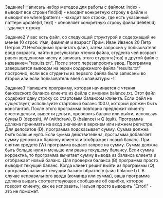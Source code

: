 Задание1
  Написать набор методов для работы с файлом:
index - выводит все строки
find(id) - находит конкретную строку в файле и выводит ее
where(pattern) - находит все строки, где есть указанный паттерн
update(id, text) - обновляет конкретную строку файла
delete(id) - удаляет строку

Задание2
  У вас есть файл, со следующей структурой и содержащий не менее 10 строк: Имя, фамилия
и возраст
  Прим.
  Иван Иванов 20
  Петр Петров 21
  Необходимо прочитать файл, затем запросив у пользователя ввод возраста, найти в
результатах чтения файла, студента чей возраст равен введенному числу и записать этого
студента(тов) в другой файл с названием "results.txt". После этого перезапросить ввод.
Программа завершается выводом на экран содержимого файла "results.txt" построчно, если
все студенты из первого файла были записаны во второй или если пользователь ввел с
клавиатуры -1.

Задание3
  Напишите программу, которая начинается с чтения банковского баланса клиента
из файла с именем balance.txt. Этот файл содержит одну строку со стартовым
балансом клиента. Если файл не существует, используйте стартовый баланс 100.0,
который должен быть константой.
  После этого программа повторно предложит клиенту внести деньги, вывести
деньги, проверить баланс или выйти, используя буквы D (deposit), W (withdraw), B
(balance) и Q (quit). Программа должна принимать на вход значения в верхнем или
нижнем регистре.
  Для депозитов (D), программа подсказывает сумму. Сумма должна быть больше
нуля. Если сумма действительна, программа добавляет сумму депозита к балансу
клиента и отображает новый баланс.
  При снятии средств (W) программа выдаст запрос на сумму. Сумма должна быть
больше нуля и меньше или равна текущему балансу. Если сумма корректна, то
программа вычитает сумму вывода из баланса клиента и отображает новый
баланс.
  Для проверки баланса (B) программа просто выводит текущий баланс.
Когда клиент решит выйти из программы (Q), программа запишет текущий баланс
обратно в файл balance.txt.
  В случае неправильного ввода (команда или сумма), ваша программа должна
выдать соответствующее сообщение об ошибке, которое говорит клиенту, как ее
исправить. Нельзя просто выводить "Error!" - это не поможет.
